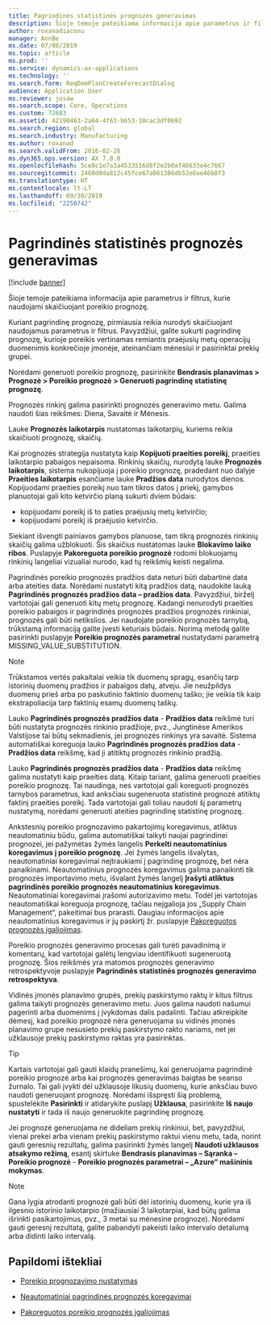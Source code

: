 ```yaml
---
title: Pagrindinės statistinės prognozės generavimas
description: Šioje temoje pateikiama informacija apie parametrus ir filtrus, kurie naudojami skaičiuojant poreikio prognozę.
author: roxanadiaconu
manager: AnnBe
ms.date: 07/08/2019
ms.topic: article
ms.prod: ''
ms.service: dynamics-ax-applications
ms.technology: ''
ms.search.form: ReqDemPlanCreateForecastDialog
audience: Application User
ms.reviewer: josaw
ms.search.scope: Core, Operations
ms.custom: 72683
ms.assetid: 42190463-2a64-4f63-b653-10cac3df0692
ms.search.region: global
ms.search.industry: Manufacturing
ms.author: roxanad
ms.search.validFrom: 2016-02-28
ms.dyn365.ops.version: AX 7.0.0
ms.openlocfilehash: 5ce8c1e7a3a4533516d8f2e2b0af46633e4c7667
ms.sourcegitcommit: 2460d0da812c45fce67a061386db52e0ae46b0f3
ms.translationtype: HT
ms.contentlocale: lt-LT
ms.lasthandoff: 09/30/2019
ms.locfileid: "2250742"
---
```

# <a name="generate-a-statistical-baseline-forecast"></a>Pagrindinės statistinės prognozės generavimas

[!include [banner](../includes/banner.md)]

Šioje temoje pateikiama informacija apie parametrus ir filtrus, kurie naudojami skaičiuojant poreikio prognozę. 

Kuriant pagrindinę prognozę, pirmiausia reikia nurodyti skaičiuojant naudojamus parametrus ir filtrus. Pavyzdžiui, galite sukurti pagrindinę prognozę, kurioje poreikis vertinamas remiantis praėjusių metų operacijų duomenimis konkrečioje įmonėje, ateinančiam mėnesiui ir pasirinktai prekių grupei. 

Norėdami generuoti poreikio prognozę, pasirinkite **Bendrasis planavimas &gt; Prognozė &gt; Poreikio prognozė &gt; Generuoti pagrindinę statistinę prognozę**. 

Prognozės rinkinį galima pasirinkti prognozės generavimo metu. Galima naudoti šias reikšmes: Diena, Savaitė ir Mėnesis. 

Lauke **Prognozės laikotarpis** nustatomas laikotarpių, kuriems reikia skaičiuoti prognozę, skaičių. 

Kai prognozės strategija nustatyta kaip **Kopijuoti praeities poreikį**, praeities laikotarpio pabaigos nepaisoma. Rinkinių skaičių, nurodytą lauke **Prognozės laikotarpis**, sistema nukopijuoja į poreikio prognozę, pradedant nuo dalyje **Praeities laikotarpis** esančiame lauke **Pradžios data** nurodytos dienos. Kopijuodami praeities poreikį nuo tam tikros datos į priekį, gamybos planuotojai gali kito ketvirčio planą sukurti dviem būdais:

-   kopijuodami poreikį iš to paties praėjusių metų ketvirčio;
-   kopijuodami poreikį iš praėjusio ketvirčio.

Siekiant išvengti painiavos gamybos planuose, tam tikrą prognozės rinkinių skaičių galima užblokuoti. Šis skaičius nustatomas lauke **Blokavimo laiko ribos**. Puslapyje **Pakoreguota poreikio prognozė** rodomi blokuojamų rinkinių langeliai vizualiai nurodo, kad tų reikšmių keisti negalima. 

Pagrindinės poreikio prognozės pradžios data neturi būti dabartinė data arba ateities data. Norėdami nustatyti kitą pradžios datą, naudokite lauką **Pagrindinės prognozės pradžios data – pradžios data**. Pavyzdžiui, birželį vartotojai gali generuoti kitų metų prognozę. Kadangi nenurodyti praeities poreikio pabaigos ir pagrindinės prognozės pradžios prognozės rinkiniai, prognozės gali būti netikslios. Jei naudojate poreikio prognozės tarnybą, trūkstamą informaciją galite įvesti keturiais būdais. Norimą metodą galite pasirinkti puslapyje **Poreikio prognozės parametrai** nustatydami parametrą MISSING\_VALUE\_SUBSTITUTION. 

> [!NOTE]
> Trūkstamos vertės pakaitalai veikia tik duomenų spragų, esančių tarp istorinių duomenų pradžios ir pabaigos datų, atveju. Jie neužpildys duomenų prieš arba po paskutinio faktinio duomenų taško; jie veikia tik kaip ekstrapoliacija tarp faktinių esamų duomenų taškų. 

Lauko **Pagrindinės prognozės pradžios data** -  **Pradžios data** reikšmė turi būti nustatyta prognozės rinkinio pradžioje, pvz., Jungtinėse Amerikos Valstijose tai būtų sekmadienis, jei prognozės rinkinys yra savaitė. Sistema automatiškai koreguoja lauko **Pagrindinės prognozės pradžios data**  -  **Pradžios data** reikšmę, kad ji atitiktų prognozės rinkinio pradžią. 

Lauko **Pagrindinės prognozės pradžios data** -  **Pradžios data** reikšmę galima nustatyti kaip praeities datą. Kitaip tariant, galima generuoti praeities poreikio prognozę. Tai naudinga, nes vartotojai gali koreguoti prognozės tarnybos parametrus, kad anksčiau sugeneruota statistinė prognozė atitiktų faktinį praeities poreikį. Tada vartotojai gali toliau naudoti šį parametrų nustatymą, norėdami generuoti ateities pagrindinę statistinę prognozę. 

Ankstesnių poreikio prognozavimo pakartojimų koregavimus, atliktus neautomatiniu būdu, galima automatiškai taikyti naujai pagrindinei prognozei, jei pažymėtas žymės langelis **Perkelti neautomatinius koregavimus į poreikio prognozę**. Jei žymės langelis išvalytas, neautomatiniai koregavimai neįtraukiami į pagrindinę prognozę, bet nėra panaikinami. Neautomatinius prognozės koregavimus galima panaikinti tik prognozės importavimo metu, išvalant žymės langelį **Įrašyti atliktus pagrindinės poreikio prognozės neautomatinius koregavimus**. Neautomatiniai koregavimai įrašomi autorizavimo metu. Todėl jei vartotojas neautomatiškai koreguoja prognozę, tačiau neįgalioja jos „Supply Chain Management“, pakeitimai bus prarasti. Daugiau informacijos apie neautomatinius koregavimus ir jų paskirtį žr. puslapyje [Pakoreguotos prognozės įgaliojimas](authorize-adjusted-forecast.md). 

Poreikio prognozės generavimo procesas gali turėti pavadinimą ir komentarų, kad vartotojai galėtų lengviau identifikuoti sugeneruotą prognozę. Šios reikšmės yra matomos prognozės generavimo retrospektyvoje puslapyje **Pagrindinės statistinės prognozės generavimo retrospektyva**. 

Vidinės įmonės planavimo grupės, prekių paskirstymo raktų ir kitus filtrus galima taikyti prognozės generavimo metu. Juos galima naudoti našumui pagerinti arba duomenims į įvykdomas dalis padalinti. Tačiau atkreipkite dėmesį, kad poreikio prognozė nėra generuojama su vidinės įmonės planavimo grupe nesusieto prekių paskirstymo rakto nariams, net jei užklausoje prekių paskirstymo raktas yra pasirinktas. 

> [!TIP]
> Kartais vartotojai gali gauti klaidų pranešimų, kai generuojama pagrindinė poreikio prognozė arba kai prognozės generavimas baigtas be seanso žurnalo. Tai gali įvykti dėl užklausoje likusių duomenų, kurie anksčiau buvo naudoti generuojant prognozę. Norėdami išspręsti šią problemą, spustelėkite **Pasirinkti** ir atidarykite puslapį **Užklausa**, pasirinkite **Iš naujo nustatyti** ir tada iš naujo generuokite pagrindinę prognozę. 

Jei prognozė generuojama ne dideliam prekių rinkiniui, bet, pavyzdžiui, vienai prekei arba vienam prekių paskirstymo raktui vienu metu, tada, norint gauti geresnių rezultatų, galima pasirinkti žymės langelį **Naudoti užklausos atsakymo režimą**, esantį skirtuke **Bendrasis planavimas – Sąranka – Poreikio prognozė** - **Poreikio prognozės parametrai – „Azure“ mašininis mokymas**.

> [!NOTE]
> Gana lygia atrodanti prognozė gali būti dėl istorinių duomenų, kurie yra iš ilgesnio istorinio laikotarpio (mažiausiai 3 laikotarpiai, kad būtų galima išrinkti pasikartojimus, pvz., 3 metai su mėnesine prognoze). Norėdami gauti geresnį rezultatą, galite pabandyti pakeisti laiko intervalo detalumą arba didinti laiko intervalą.

<a name="additional-resources"></a>Papildomi ištekliai
--------

- [Poreikio prognozavimo nustatymas](demand-forecasting-setup.md)

- [Neautomatiniai pagrindinės prognozės koregavimai](manual-adjustments-baseline-forecast.md)

- [Pakoreguotos poreikio prognozės įgaliojimas](authorize-adjusted-forecast.md)
